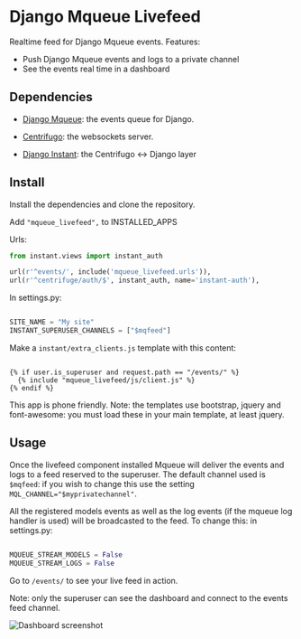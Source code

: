 Django Mqueue Livefeed
======================

Realtime feed for Django Mqueue events. Features:

- Push Django Mqueue events and logs to a private channel
- See the events real time in a dashboard

Dependencies
------------

- [Django Mqueue](https://github.com/synw/django-mqueue): the events queue for Django.

- [Centrifugo](https://github.com/centrifugal/centrifugo): the websockets server.

- [Django Instant](https://github.com/synw/django-instant): the Centrifugo <-> Django layer

Install
-------

Install the dependencies and clone the repository.

Add `"mqueue_livefeed",` to INSTALLED_APPS

Urls:

  ```python
from instant.views import instant_auth

url(r'^events/', include('mqueue_livefeed.urls')),
url(r'^centrifuge/auth/$', instant_auth, name='instant-auth'),
  ```

In settings.py:
  
  ```python

SITE_NAME = "My site"
INSTANT_SUPERUSER_CHANNELS = ["$mqfeed"]
  ```
  
Make a `instant/extra_clients.js` template with this content:

  ```django

{% if user.is_superuser and request.path == "/events/" %}
	{% include "mqueue_livefeed/js/client.js" %}
{% endif %}
  ```

This app is phone friendly. Note: the templates use bootstrap, jquery and font-awesome: you must load these in your
main template, at least jquery.

Usage
-----

Once the livefeed component installed Mqueue will deliver the events and logs to a feed reserved to the superuser. 
The default channel used is `$mqfeed`: if you wish to change this use the setting `MQL_CHANNEL="$myprivatechannel"`.

All the registered models events as well as the log events (if the mqueue log handler is used) will be 
broadcasted to the feed. To change this: in settings.py:

  ```python

MQUEUE_STREAM_MODELS = False
MQUEUE_STREAM_LOGS = False
  ```
  
Go to `/events/` to see your live feed in action. 

Note: only the superuser can see the dashboard and connect to the events feed channel.

![Dashboard screenshot](https://raw.githubusercontent.com/synw/django-mqueue-livefeed/master/docs/img/mqueue-livefeed-dashboard.png)
